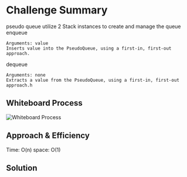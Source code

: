 # Challenge Summary
<!-- Description of the challenge -->
pseudo queue utilize 2 Stack instances to create and manage the queue
enqueue

    Arguments: value
    Inserts value into the PseudoQueue, using a first-in, first-out approach.

dequeue

    Arguments: none
    Extracts a value from the PseudoQueue, using a first-in, first-out approach.h

## Whiteboard Process
<!-- Embedded whiteboard image -->
![Whiteboard Process](cc11.jpg)
## Approach & Efficiency
<!-- What approach did you take? Why? What is the Big O space/time for this approach? -->
Time: O(n)
space: O(1)


## Solution
<!-- Show how to run your code, and examples of it in action -->
